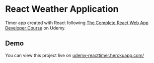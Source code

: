# React Weather Application
Timer app created with React following [The Complete React Web App Developer Course](https://www.udemy.com/the-complete-react-web-app-developer-course/) on Udemy.

## Demo
You can view this project live on [udemy-reacttimer.herokuapp.com/](http://udemy-reacttimer.herokuapp.com/)
